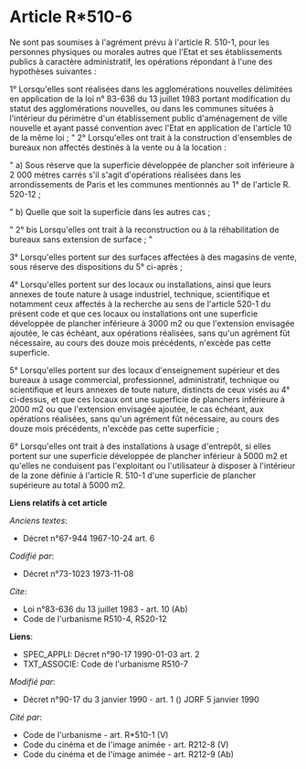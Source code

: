# Article R*510-6

Ne sont pas soumises à l'agrément prévu à l'article R. 510-1, pour les personnes physiques ou morales autres que l'Etat et
ses établissements publics à caractère administratif, les opérations répondant à l'une des hypothèses suivantes :

1° Lorsqu'elles sont réalisées dans les agglomérations nouvelles délimitées en application de la loi n° 83-636 du 13 juillet
1983 portant modification du statut des agglomérations nouvelles, ou dans les communes situées à l'intérieur du périmètre
d'un établissement public d'aménagement de ville nouvelle et ayant passé convention avec l'Etat en application de l'article
10 de la même loi ;    " 2° Lorsqu'elles ont trait à la construction d'ensembles de bureaux non affectés destinés à la vente
ou à la location :

" a) Sous réserve que la superficie développée de plancher soit inférieure à 2 000 mètres carrés s'il s'agit d'opérations
réalisées dans les arrondissements de Paris et les communes mentionnés au 1° de l'article R. 520-12 ;

" b) Quelle que soit la superficie dans les autres cas ;

" 2° bis Lorsqu'elles ont trait à la reconstruction ou à la réhabilitation de bureaux sans extension de surface ; "

3° Lorsqu'elles portent sur des surfaces affectées à des magasins de vente, sous réserve des dispositions du 5° ci-après ;

4° Lorsqu'elles portent sur des locaux ou installations, ainsi que leurs annexes de toute nature à usage industriel,
technique, scientifique et notamment ceux affectés à la recherche au sens de l'article 520-1 du présent code et que ces
locaux ou installations ont une superficie développée de plancher inférieure à 3000 m2 ou que l'extension envisagée ajoutée,
le cas échéant, aux opérations réalisées, sans qu'un agrément fût nécessaire, au cours des douze mois précédents, n'excède
pas cette superficie.

5° Lorsqu'elles portent sur des locaux d'enseignement supérieur et des bureaux à usage commercial, professionnel,
administratif, technique ou scientifique et leurs annexes de toute nature, distincts de ceux visés au 4° ci-dessus, et que
ces locaux ont une superficie de planchers inférieure à 2000 m2 ou que l'extension envisagée ajoutée, le cas échéant, aux
opérations réalisées, sans qu'un agrément fût nécessaire, au cours des douze mois précédents, n'excède pas cette superficie ;

6° Lorsqu'elles ont trait à des installations à usage d'entrepôt, si elles portent sur une superficie développée de plancher
inférieur à 5000 m2 et qu'elles ne conduisent pas l'exploitant ou l'utilisateur à disposer à l'intérieur de la zone définie à
l'article R. 510-1 d'une superficie de plancher supérieure au total à 5000 m2.

**Liens relatifs à cet article**

_Anciens textes_:

  - Décret n°67-944 1967-10-24 art. 6

_Codifié par_:

  - Décret n°73-1023 1973-11-08

_Cite_:

  - Loi n°83-636 du 13 juillet 1983 - art. 10 (Ab)
  - Code de l'urbanisme R510-4, R520-12

**Liens**:

  - SPEC_APPLI: Décret n°90-17 1990-01-03 art. 2
  - TXT_ASSOCIE: Code de l'urbanisme R510-7

_Modifié par_:

  - Décret n°90-17 du 3 janvier 1990 - art. 1 () JORF 5 janvier 1990

_Cité par_:

  - Code de l'urbanisme - art. R*510-1 (V)
  - Code du cinéma et de l'image animée - art. R212-8 (V)
  - Code du cinéma et de l'image animée - art. R212-9 (Ab)

